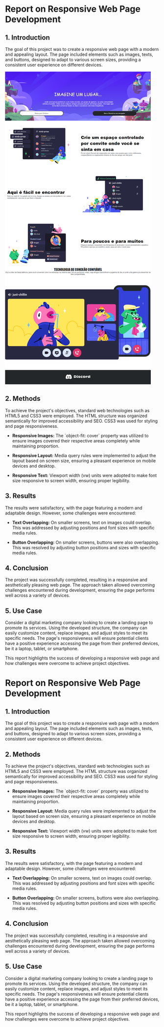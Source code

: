 # Report on Responsive Web Page Development

## 1. Introduction
The goal of this project was to create a responsive web page with a modern and appealing layout. The page included elements such as images, texts, and buttons, designed to adapt to various screen sizes, providing a consistent user experience on different devices.

![Layout](img/Layout.png)


## 2. Methods
To achieve the project's objectives, standard web technologies such as HTML5 and CSS3 were employed. The HTML structure was organized semantically for improved accessibility and SEO. CSS3 was used for styling and page responsiveness.

- **Responsive Images:** The \`object-fit: cover\` property was utilized to ensure images covered their respective areas completely while maintaining proportion.

- **Responsive Layout:** Media query rules were implemented to adjust the layout based on screen size, ensuring a pleasant experience on mobile devices and desktop.

- **Responsive Text:** Viewport width (vw) units were adopted to make font size responsive to screen width, ensuring proper legibility.

## 3. Results
The results were satisfactory, with the page featuring a modern and adaptable design. However, some challenges were encountered:

- **Text Overlapping:** On smaller screens, text on images could overlap. This was addressed by adjusting positions and font sizes with specific media rules.

- **Button Overlapping:** On smaller screens, buttons were also overlapping. This was resolved by adjusting button positions and sizes with specific media rules.

## 4. Conclusion
The project was successfully completed, resulting in a responsive and aesthetically pleasing web page. The approach taken allowed overcoming challenges encountered during development, ensuring the page performs well across a variety of devices.

## 5. Use Case
Consider a digital marketing company looking to create a landing page to promote its services. Using the developed structure, the company can easily customize content, replace images, and adjust styles to meet its specific needs. The page's responsiveness will ensure potential clients have a positive experience accessing the page from their preferred devices, be it a laptop, tablet, or smartphone.

This report highlights the success of developing a responsive web page and how challenges were overcome to achieve project objectives.

# Report on Responsive Web Page Development

## 1. Introduction
The goal of this project was to create a responsive web page with a modern and appealing layout. The page included elements such as images, texts, and buttons, designed to adapt to various screen sizes, providing a consistent user experience on different devices.

## 2. Methods
To achieve the project's objectives, standard web technologies such as HTML5 and CSS3 were employed. The HTML structure was organized semantically for improved accessibility and SEO. CSS3 was used for styling and page responsiveness.

- **Responsive Images:** The \`object-fit: cover\` property was utilized to ensure images covered their respective areas completely while maintaining proportion.

- **Responsive Layout:** Media query rules were implemented to adjust the layout based on screen size, ensuring a pleasant experience on mobile devices and desktop.

- **Responsive Text:** Viewport width (vw) units were adopted to make font size responsive to screen width, ensuring proper legibility.

## 3. Results
The results were satisfactory, with the page featuring a modern and adaptable design. However, some challenges were encountered:

- **Text Overlapping:** On smaller screens, text on images could overlap. This was addressed by adjusting positions and font sizes with specific media rules.

- **Button Overlapping:** On smaller screens, buttons were also overlapping. This was resolved by adjusting button positions and sizes with specific media rules.

## 4. Conclusion
The project was successfully completed, resulting in a responsive and aesthetically pleasing web page. The approach taken allowed overcoming challenges encountered during development, ensuring the page performs well across a variety of devices.

## 5. Use Case
Consider a digital marketing company looking to create a landing page to promote its services. Using the developed structure, the company can easily customize content, replace images, and adjust styles to meet its specific needs. The page's responsiveness will ensure potential clients have a positive experience accessing the page from their preferred devices, be it a laptop, tablet, or smartphone.

This report highlights the success of developing a responsive web page and how challenges were overcome to achieve project objectives.

